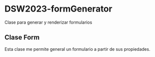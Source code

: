 # DSW2023-formGenerator
Clase para generar y renderizar formularios

## Clase Form
Esta clase me permite general un formulario a partir de sus propiedades.
